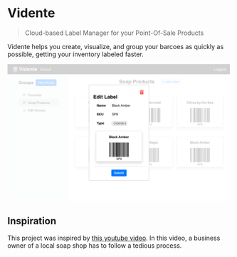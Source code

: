 # Vidente
> Cloud-based Label Manager for your Point-Of-Sale Products

Vidente helps you create, visualize, and group your barcoes as
quickly as possible, getting your inventory labeled faster.


<img src="public/images/interactive_label.png" alt="" width="500"/>


## Inspiration
This project was inspired by 
[this youtube video](https://www.youtube.com/watch?v=rUuUGIzY6as).
In this video, a business owner of a local soap shop 
has to follow a tedious process.

